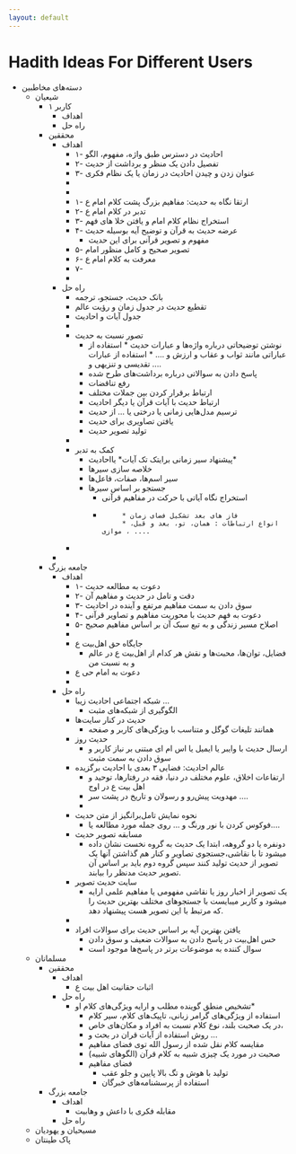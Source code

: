 ```yaml
---
layout: default
---
```

# Hadith Ideas For Different Users

* دسته‌های مخاطبین
	* شیعیان
		* کاربر ۱
			* اهداف
			* راه حل
		* محققین
			* اهداف
				* ۱- احادیث در دسترس طبق واژه، مفهوم، الگو
				* ۲- تفصیل دادن یک منظر و برداشت از حدیث
				* ۳- عنوان زدن و چیدن احادیث در زمان یا یک نظام فکری
				* 
				* 
				* ۱- ارتقا نگاه به حدیث: مفاهیم بزرگ پشت کلام امام ع
				* ۲- تدبر در کلام امام ع
				 * ۳- استخراج نظام کلام امام و یافتن خلا های فهم
				 * ۴- عرضه حدیث به قرآن و توضیح آیه بوسیله حدیث
					* مفهوم و تصویر قرآنی برای این حدیث
				* ۵- تصویر صحیح و کامل منظور امام
				* ۶- معرفت به کلام امام ع
				* ۷- 
				* 
			* راه حل
				* بانک حدیث، جستجو، ترجمه
				* تقطیع حدیث در جدول زمان و رؤیت عالم
				* جدول آیات و احادیث
				* 
				* تصور نسبت به حدیث
					* نوشتن توضیحاتی درباره واژه‌ها و عبارات حدیث
					                * استفاده از عباراتی مانند ثواب و عقاب و ارزش و ....
					                * استفاده از عبارات تقدیسی و تنزیهی و ....
					* پاسخ دادن به سوالاتی درباره برداشت‌های طرح شده
					* رفع تناقضات
					* ارتباط برقرار کردن بین جملات مختلف
					* ارتباط حدیث با آیات قرآن یا دیگر احادیث
					* ترسیم مدل‌هایی زمانی یا درختی یا ... از حدیث
					* یافتن تصاویری برای حدیث
					* تولید تصویر حدیث
				* 
				* کمک به تدبر
					* پیشنهاد سیر زمانی  برایتک تک آیات*  یااحادیث*  
					* خلاصه سازی  سیرها
					* سیر اسم‌ها، صفات، فاعل‌ها
					* جستجو بر اساس سیرها
					  * استخراج نگاه آیاتی با حرکت در مفاهیم قرآنی
					  * 
					             * فاز های بعد تشکیل فضای زمان
					             * انواع ارتباطات : همان، تو، بعد و قبل، موازی ، ....
				* 
			* 
		* جامعه بزرگ
			* اهداف
				* ۱- دعوت به مطالعه حدیث
				* ۲- دقت و تامل در حدیث و مفاهیم آن
				* ۳- سوق دادن به سمت مفاهیم مرتفع و آینده در احادیث
				* ۴- دعوت به فهم حدیث با محوریت مفاهیم و تصاویر قرآنی
				* ۵- اصلاح مسیر زندگی و به تبع سبک آن بر اساس مفاهیم صحیح
				* 
				* جایگاه حق اهل‌بیت ع
					* فضایل، توان‌ها، محبت‌ها و نقش هر کدام از اهل‌بیت ع در عالم و به نسبت من
				* دعوت به امام حی ع
				* 
			* راه حل
				* شبکه اجتماعی احادیث زیبا ...
					* الگوگیری از شبکه‌های مثبت
				* حدیث در کنار سایت‌ها
					* همانند تلیغات گوگل و متناسب با ویژگی‌های کاربر و صفحه
				* حدیث روز
					* ارسال حدیث با وایبر یا ایمیل یا اس ام ای مبتنی بر نیاز کاربر و سوق دادن به سمت مثبت
				* عالم احادیث: فضایی ۳ بعدی با احادیث برگزیده
					* ارتفاعات اخلاق، علوم مختلف در دنیا، فقه در رفتارها، توحید و اهل بیت ع در اوج
					* مهدویت پیش‌رو و رسولان و تاریخ در پشت سر ....
					* 
				* نحوه نمایش تامل‌برانگیز از متن حدیث
					* فوکوس کردن با نور ورنگ و ... روی جمله مورد مطالعه یا....
				* مسابقه تصویر حدیث
					* دونفره یا دو گروهه، ابتدا یک حدیث به گروه نخست نشان داده میشود تا با نقاشی،جستجوی تصاویر و کنار هم گذاشتن آنها یک تصویر از حدیث تولید کنند سپس گروه دوم باید بر اساس آن تصویر حدیث مدنظر را بیابند.
				* سایت حدیث تصویر
					* یک تصویر از اخبار روز یا نقاشی مفهومی یا مفاهیم علمی ارایه میشود و کاربر میبایست با جستجوهای مختلف بهترین حدیث را که مرتبط با این تصویر هست پیشنهاد دهد.
				* 
				* یافتن بهترین آیه بر اساس حدیث برای سوالات افراد
					* حس اهل‌بیت در پاسخ دادن به سوالات ضعیف و سوق دادن
					* سوال کننده به موضوعات برتر در پاسخ‌ها موجود است
	* مسلمانان
		* محققین
			* اهداف
				* اثبات حقانیت اهل بیت ع
			* راه حل
				* تشخیص منطق گوینده مطلب و ارایه ویژگی‌های کلام او* 
					* استفاده از ویژگی‌های گرامر زبانی، تاپیک‌های کلام، سیر کلام
					* در یک صحبت بلند، نوع کلام نسبت به افراد و مکان‌های خاص،
					* روش استفاده از آیات قران در بحث و ...
					* مقایسه کلام نقل شده از رسول الله توی فضای مفاهیم
					* صحبت در مورد یک چیزی شبیه به کلام قرآن (الگوهای شبیه)
					* فضای مفاهیم
						* تولید با هوش و تگ بالا پایین  و جلو عقب
						* استفاده از پرسشنامه‌های خبرگان
		* جامعه بزرگ
			* اهداف
				* مقابله فکری با داعش و وهابیت
			* راه حل
	* مسیحیان و یهودیان
	* پاک طینتان
